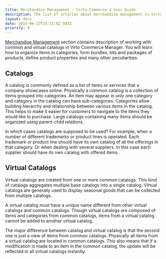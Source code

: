 ```yaml
---
title: Merchandise Management - Virto Commerce 2 User Guide
description: The list of articles about merchandise management in Virto Commerce
layout: docs
date: 2015-06-23T14:11:02.503Z
priority: 8
---
```

<a class="crosslink" href="https://virtocommerce.com/product-information-management-software" target="_blank">Merchandise Management</a> section contains description of working with common and virtual catalogs in Virto Commerce Manager. You will learn how to organize items in categories, form bundles, kits and packages of products, define product properties and many other peculiarities.

## Catalogs

A catalog is commonly defined as a list of items or services that a company showcases online. Physically a common catalog is a collection of items grouped into categories. An item may appear in only one category and category in the catalog can have sub-categories. Categories allow building hierarchy and relationship between various items in the catalog. This helps to make it easier for customers to navigate to the items they would like to purchase. Large catalogs containing many items should be organized using parent-child relations.

In which cases catalogs are supposed to be used? For example, when a number of different trademarks or product lines is operated. Each trademark or product line should have its own catalog of all the offerings in that category. Or when dealing with several suppliers. In this case each supplier should have its own catalog with offered items.

## Virtual Catalogs

Virtual catalogs are created from one or more common catalogs. This kind of catalogs aggregates multiple base catalogs into a single catalog. Virtual catalogs are generally used to display seasonal goods that can be collected from multiple catalogs.

A virtual catalog must have a unique name different from other virtual catalogs and common catalogs. Though virtual catalogs are composed of items and categories from common catalogs, items from a virtual catalog cannot be added to another virtual catalog.

The major difference between catalog and virtual catalog is that the second one is just a view of items from common catalogs. Physically all items from a virtual catalog are located in common catalogs. This also means that if a modification is made to an item in the common catalog, the update will be reflected in all virtual catalogs instantly.
